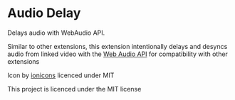 # Audio Delay
Delays audio with WebAudio API.

Similar to other extensions, this extension intentionally delays and desyncs audio from linked video with the [Web Audio API](https://developer.mozilla.org/docs/Web/API/Web_Audio_API) for compatibility with other extensions

Icon by [ionicons](https://ionic.io/ionicons) licenced under MIT

This project is licenced under the MIT license